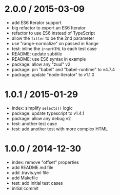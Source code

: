 
2.0.0 / 2015-03-09
==================

  * add ES6 Iterator support
  * big refactor to export an ES6 Iterator
  * refactor to use ES6 instead of TypeScript
  * allow the `filter` to be the 2nd parameter
  * use "range-normalize" on passed in Range
  * test: inline the `innerHTML` to each test case
  * README: update subtitle
  * README: use ES6 syntax in example
  * package: allow any "zuul" v2
  * package: pin "babel" and "babel-runtime" to v4.7.4
  * package: update "node-iterator" to v1.1.0

1.0.1 / 2015-01-29
==================

  * index: simplify `selects()` logic
  * package: update typescript to v1.4.1
  * package: allow any debug v2
  * test: another test case
  * test: add another test with more complex HTML

1.0.0 / 2014-12-30
==================

  * index: remove "offset" properties
  * add README.md file
  * add .travis.yml file
  * add Makefile
  * test: add initial test cases
  * initial commit
